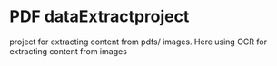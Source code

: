 # PDF dataExtractproject
project for extracting content from pdfs/ images. 
Here using OCR for extracting content from images
